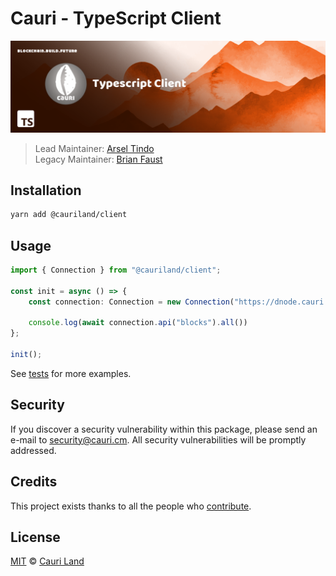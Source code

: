 # Cauri - TypeScript Client

<p align="center">
    <img src="./banner.png" />
</p>

> Lead Maintainer: [Arsel Tindo](https://github.com/tnga) <br/>
> Legacy Maintainer: [Brian Faust](https://github.com/faustbrian)

## Installation

```bash
yarn add @cauriland/client
```

## Usage

```ts
import { Connection } from "@cauriland/client";

const init = async () => {
	const connection: Connection = new Connection("https://dnode.cauri.cm/api");

	console.log(await connection.api("blocks").all())
};

init();
```

See [tests](https://github.com/cauriland/javascript-client/tree/master/__tests__/resources) for more examples.

## Security

If you discover a security vulnerability within this package, please send an e-mail to security@cauri.cm. All security vulnerabilities will be promptly addressed.

## Credits

This project exists thanks to all the people who [contribute](../../contributors).

## License

[MIT](LICENSE) © [Cauri Land](https://cauri.cm)
